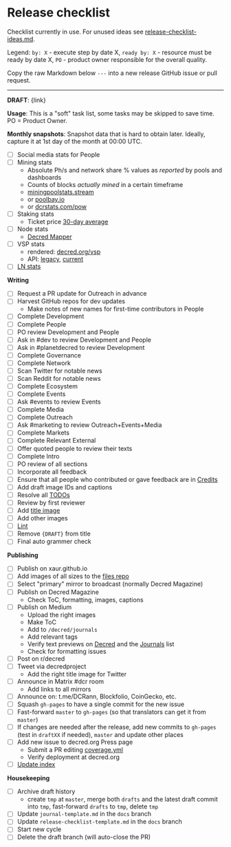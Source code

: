 # Release checklist

Checklist currently in use. For unused ideas see [release-checklist-ideas.md](release-checklist-ideas.md).

Legend: `by: X` - execute step by date X, `ready by: X` - resource must be ready by date X, `PO` - product owner responsible for the overall quality.

Copy the raw Markdown below `---` into a new release GitHub issue or pull request.

---

**DRAFT**: {link}

**Usage**: This is a "soft" task list, some tasks may be skipped to save time. PO = Product Owner.

**Monthly snapshots**: Snapshot data that is hard to obtain later. Ideally, capture it at 1st day of the month at 00:00 UTC.

- [ ] Social media stats for People
- [ ] Mining stats
  - Absolute Ph/s and network share % values as _reported_ by pools and dashboards
  - Counts of blocks _actually mined_ in a certain timeframe
  - [miningpoolstats.stream](https://miningpoolstats.stream/decred)
  - or [poolbay.io](https://poolbay.io/crypto/54/decred)
  - or [dcrstats.com/pow](https://dcrstats.com/pow)
- [ ] Staking stats
  - Ticket price [30-day average](https://dcrstats.com)
- [ ] Node stats
  - [Decred Mapper](https://nodes.jholdstock.uk/user_agents)
- [ ] VSP stats
  - rendered: [decred.org/vsp](https://decred.org/vsp/)
  - API: [legacy](https://api.decred.org/?c=gsd), [current](https://api.decred.org/?c=vsp)
- [ ] [LN stats](https://ln-map.jholdstock.uk/)

**Writing**

- [ ] Request a PR update for Outreach in advance
- [ ] Harvest GitHub repos for dev updates
  - Make notes of new names for first-time contributors in People
- [ ] Complete Development
- [ ] Complete People
- [ ] PO review Development and People
- [ ] Ask in #dev to review Development and People
- [ ] Ask in #planetdecred to review Development
- [ ] Complete Governance
- [ ] Complete Network
- [ ] Scan Twitter for notable news
- [ ] Scan Reddit for notable news
- [ ] Complete Ecosystem
- [ ] Complete Events
- [ ] Ask #events to review Events
- [ ] Complete Media
- [ ] Complete Outreach
- [ ] Ask #marketing to review Outreach+Events+Media
- [ ] Complete Markets
- [ ] Complete Relevant External
- [ ] Offer quoted people to review their texts
- [ ] Complete Intro
- [ ] PO review of all sections
- [ ] Incorporate all feedback
- [ ] Ensure that all people who contributed or gave feedback are in [Credits](https://github.com/xaur/decred-news/blob/docs/guidelines.md#how-to-give-credit)
- [ ] Add draft image IDs and captions
- [ ] Resolve all [TODOs](https://github.com/xaur/decred-news/blob/docs/guidelines.md#todos)
- [ ] Review by first reviewer
- [ ] Add [title image](https://github.com/xaur/decred-news/blob/docs/guidelines.md#title-image)
- [ ] Add other images
- [ ] [Lint](https://github.com/xaur/decred-news/blob/docs/guidelines.md#linting)
- [ ] Remove `{DRAFT}` from title
- [ ] Final auto grammer check

**Publishing**

- [ ] Publish on xaur.github.io
- [ ] Add images of all sizes to the [files repo](https://github.com/xaur/decred-journal-files)
- [ ] Select "primary" mirror to broadcast (normally Decred Magazine)
- [ ] Publish on Decred Magazine
  - Check ToC, formatting, images, captions
- [ ] Publish on Medium
  - Upload the right images
  - Make ToC
  - Add to `/decred/journals`
  - Add relevant tags
  - Verify text previews on [Decred](https://medium.com/decred) and the [Journals](https://medium.com/decred/journals/home) list
  - Check for formatting issues
- [ ] Post on r/decred
- [ ] Tweet via decredproject
  - Add the right title image for Twitter
- [ ] Announce in Matrix #dcr room
  - Add links to all mirrors
- [ ] Announce on: t.me/DCRann, Blockfolio, CoinGecko, etc.
- [ ] Squash `gh-pages` to have a single commit for the new issue
- [ ] Fast-forward `master` to `gh-pages` (so that translators can get it from `master`)
- [ ] If changes are needed after the release, add new commits to `gh-pages` (test in `draftXX` if needed), `master` and update other places
- [ ] Add new issue to decred.org Press page
  - Submit a PR editing [coverage.yml](https://github.com/decred/dcrweb/blob/master/src/data/press/coverage.yml)
  - Verify deployment at decred.org
- [ ] [Update index](https://github.com/xaur/decred-news/blob/docs/guidelines.md#updating-index)

**Housekeeping**

- [ ] Archive draft history
  - create `tmp` at `master`, merge both `drafts` and the latest draft commit into `tmp`, fast-forward `drafts` to `tmp`, delete `tmp`
- [ ] Update `journal-template.md` in the `docs` branch
- [ ] Update `release-checklist-template.md` in the `docs` branch
- [ ] Start new cycle
- [ ] Delete the draft branch (will auto-close the PR)

